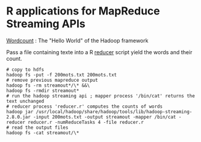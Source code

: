 # R applications for MapReduce Streaming APIs

[Wordcount](/Wordcount/) : The "Hello World" of the Hadoop framework

Pass a file containing texte into a R [reducer](/Wordcount/reducer.r) script yield the words and their count.

```
# copy to hdfs
hadoop fs -put -f 200mots.txt 200mots.txt
# remove previous mapreduce output
hadoop fs -rm streamout*/\* &&\
hadoop fs -rmdir streamout*
# run the hadoop streaming api ; mapper process '/bin/cat' returns the text unchanged
# reducer process 'reducer.r' computes the counts of words
hadoop jar /usr/local/hadoop/share/hadoop/tools/lib/hadoop-streaming-2.8.0.jar -input 200mots.txt -output streamout -mapper /bin/cat -reducer reducer.r -numReduceTasks 4 -file reducer.r
# read the output files
hadoop fs -cat streamout/\*
```
